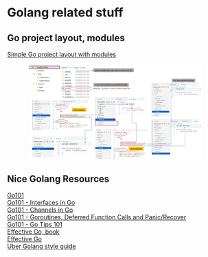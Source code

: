 # Golang related stuff

## Go project layout, modules

[Simple Go project layout with modules](https://eli.thegreenplace.net/2019/simple-go-project-layout-with-modules/)

<p align="center">
<img src="../images/golang-1.png" width="80%">
</p>

## Nice Golang Resources

[Go101](https://go101.org/article/101.html)  
[Go101 - Interfaces in Go](https://go101.org/article/interface.html)  
[Go101 - Channels in Go](https://go101.org/article/channel.html)   
[Go101 - Goroutines, Deferred Function Calls and Panic/Recover](https://go101.org/article/control-flows-more.html)   
[Go101 - Go Tips 101](https://go101.org/article/tips.html)  
[Effective Go, book](https://github.com/golovers/effective-go0)  
[Effective Go](https://go.dev/doc/effective_go)  
[Uber Golang style guide](https://github.com/uber-go/guide/blob/master/style.md)  
